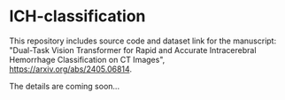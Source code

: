 # ICH-classification

This repository includes source code and dataset link for the manuscript: "Dual-Task Vision Transformer for Rapid and Accurate Intracerebral Hemorrhage Classification on CT Images", https://arxiv.org/abs/2405.06814.

The details are coming soon...
